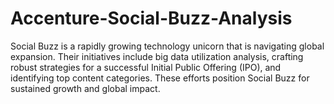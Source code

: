 # Accenture-Social-Buzz-Analysis
Social Buzz is a rapidly growing technology unicorn that is navigating global expansion. Their initiatives include big data utilization analysis, crafting robust strategies for a successful Initial Public Offering (IPO), and identifying top content categories. These efforts position Social Buzz for sustained growth and global impact. 
